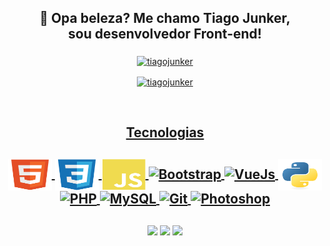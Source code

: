 ## <p align="center">👋 Opa beleza? Me chamo Tiago Junker,<br>sou desenvolvedor Front-end!<p>
<div align="center">
  <a href="https://github.com/tiagojunker">
  <p><img align="center" src="https://github-readme-stats.vercel.app/api/top-langs?username=tiagojunker&show_icons=true&locale=en&layout=compact" alt="tiagojunker" /> </p>

<p><img align="center" src="https://github-readme-streak-stats.herokuapp.com/?user=tiagojunker&" alt="tiagojunker" /></p>
</div>
<div style="display: inline_block" align="center"><br>
<h2 align="center">Tecnologias<h2>
  <img align="center" alt="HTML" height="50" width="70" src="https://raw.githubusercontent.com/devicons/devicon/master/icons/html5/html5-original.svg">
  <img align="center" alt="CSS" height="50" width="70" src="https://raw.githubusercontent.com/devicons/devicon/master/icons/css3/css3-original.svg">
  <img align="center" alt="Js" height="50" width="70" src="https://raw.githubusercontent.com/devicons/devicon/master/icons/javascript/javascript-plain.svg">
  <img align="center" alt="Bootstrap" height="50" width="70" src="https://raw.githubusercontent.com/jmnote/z-icons/master/svg/bootstrap.svg">
  <img align="center" alt="VueJs" height="50" width="50" src="https://vuejs.org/images/logo.png" alt="Vue logo">
  <img align="center" alt="Python" height="50" width="70" src="https://raw.githubusercontent.com/devicons/devicon/master/icons/python/python-original.svg">
  <img align="center" alt="PHP" height="90" width="80";" src="https://cdn.jsdelivr.net/gh/devicons/devicon/icons/php/php-original.svg" />
  <img align="center" alt="MySQL" height="120" width="100";" src="https://www.vectorlogo.zone/logos/mysql/mysql-ar21.svg" />
  <img align="center" alt="Git" height="50" width="50" src="https://cdn.jsdelivr.net/gh/devicons/devicon/icons/git/git-original.svg" />
  <img align="center" alt="Photoshop" height="50" width="70";" src="https://cdn.jsdelivr.net/gh/devicons/devicon/icons/photoshop/photoshop-line.svg" />
  
          
  
##
 
<div> 
  <a href="https://instagram.com/junkertiago" target="_blank"><img src="https://img.shields.io/badge/-Instagram-%23E4405F?style=for-the-badge&logo=instagram&logoColor=white" target="_blank"></a>
  <a href = "mailto:tiago99junker@gmail.com"><img src="https://img.shields.io/badge/-Gmail-%23333?style=for-the-badge&logo=gmail&logoColor=white" target="_blank"></a>
  <a href="https://www.linkedin.com/in/tiago-de-souza-junker-5b7040156" target="_blank"><img src="https://img.shields.io/badge/-LinkedIn-%230077B5?style=for-the-badge&logo=linkedin&logoColor=white" target="_blank"></a> 
 
##
 
